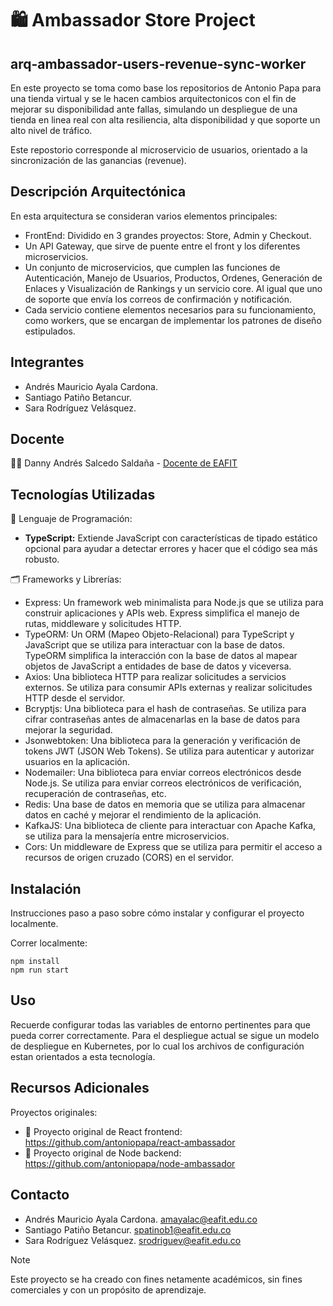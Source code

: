 # 🛍️ **Ambassador Store Project** 
## arq-ambassador-users-revenue-sync-worker

En este proyecto se toma como base los repositorios de Antonio Papa para una tienda virtual y se le hacen cambios arquitectonicos con el fin de mejorar su disponibilidad ante fallas, simulando un despliegue de una tienda en linea real con alta resiliencia, alta disponibilidad y que soporte un alto nivel de tráfico.

Este repostorio corresponde al microservicio de usuarios, orientado a la sincronización de las ganancias (revenue).

## Descripción Arquitectónica

En esta arquitectura se consideran varios elementos principales:
- FrontEnd: Dividido en 3 grandes proyectos: Store, Admin y Checkout.
- Un API Gateway, que sirve de puente entre el front y los diferentes microservicios.
- Un conjunto de microservicios, que cumplen las funciones de Autenticación, Manejo de Usuarios, Productos, Ordenes, Generación de Enlaces y Visualización de Rankings y un servicio core. Al igual que uno de soporte que envía los correos de confirmación y notificación.
- Cada servicio contiene elementos necesarios para su funcionamiento, como workers, que se encargan de implementar los patrones de diseño estipulados. 

## Integrantes

- Andrés Mauricio Ayala Cardona.
- Santiago Patiño Betancur.
- Sara Rodríguez Velásquez.

## Docente

👨‍🏫 Danny Andrés Salcedo Saldaña -  [Docente de EAFIT](https://www.linkedin.com/in/danny-andres-salcedo-salda%C3%B1a-0b07772a/?originalSubdomain=co)

## Tecnologías Utilizadas

📑 Lenguaje de Programación:
- **TypeScript:** Extiende JavaScript con características de tipado estático opcional para ayudar a detectar errores y hacer que el código sea más robusto.

🗂️ Frameworks y Librerías:
- Express: Un framework web minimalista para Node.js que se utiliza para construir aplicaciones y APIs web. Express simplifica el manejo de rutas, middleware y solicitudes HTTP.
- TypeORM: Un ORM (Mapeo Objeto-Relacional) para TypeScript y JavaScript que se utiliza para interactuar con la base de datos. TypeORM simplifica la interacción con la base de datos al mapear objetos de JavaScript a entidades de base de datos y viceversa.
- Axios: Una biblioteca HTTP para realizar solicitudes a servicios externos. Se utiliza para consumir APIs externas y realizar solicitudes HTTP desde el servidor.
- Bcryptjs: Una biblioteca para el hash de contraseñas. Se utiliza para cifrar contraseñas antes de almacenarlas en la base de datos para mejorar la seguridad.
- Jsonwebtoken: Una biblioteca para la generación y verificación de tokens JWT (JSON Web Tokens). Se utiliza para autenticar y autorizar usuarios en la aplicación.
- Nodemailer: Una biblioteca para enviar correos electrónicos desde Node.js. Se utiliza para enviar correos electrónicos de verificación, recuperación de contraseñas, etc.
- Redis: Una base de datos en memoria que se utiliza para almacenar datos en caché y mejorar el rendimiento de la aplicación.
- KafkaJS: Una biblioteca de cliente para interactuar con Apache Kafka, se utiliza para la mensajería entre microservicios.
- Cors: Un middleware de Express que se utiliza para permitir el acceso a recursos de origen cruzado (CORS) en el servidor.


## Instalación

Instrucciones paso a paso sobre cómo instalar y configurar el proyecto localmente.

Correr localmente:
```
npm install
npm run start
```


## Uso

Recuerde configurar todas las variables de entorno pertinentes para que pueda correr correctamente. 
Para el despliegue actual se sigue un modelo de despliegue en Kubernetes, por lo cual los archivos de configuración estan orientados a esta tecnología.

## Recursos Adicionales

Proyectos originales:
- 📌 Proyecto original de React frontend: https://github.com/antoniopapa/react-ambassador 
- 📌 Proyecto original de Node backend: https://github.com/antoniopapa/node-ambassador

## Contacto

- Andrés Mauricio Ayala Cardona. amayalac@eafit.edu.co
- Santiago Patiño Betancur. spatinob1@eafit.edu.co
- Sara Rodríguez Velásquez. srodriguev@eafit.edu.co


> [!NOTE]
> Este proyecto se ha creado con fines netamente académicos, sin fines comerciales y con un propósito de aprendizaje.
